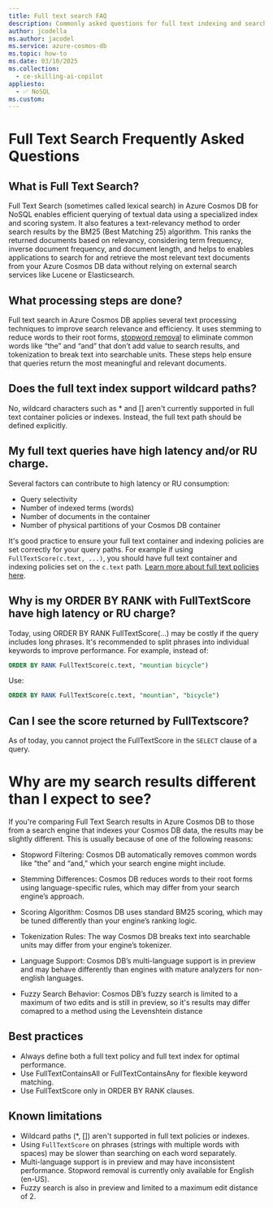 ```yaml
---
title: Full text search FAQ
description: Commonly asked questions for full text indexing and search
author: jcodella
ms.author: jacodel
ms.service: azure-cosmos-db
ms.topic: how-to
ms.date: 03/10/2025
ms.collection:
  - ce-skilling-ai-copilot
appliesto:
  - ✅ NoSQL
ms.custom:
---
```



# Full Text Search Frequently Asked Questions

## What is Full Text Search?
Full Text Search (sometimes called lexical search) in Azure Cosmos DB for NoSQL enables efficient querying of textual data using a specialized index and scoring system. It also features a text-relevancy method to order search results by the BM25 (Best Matching 25) algorithm. This ranks the returned documents based on relevancy, considering term frequency, inverse document frequency, and document length, and helps to enables applications to search for and retrieve the most relevant text documents from your Azure Cosmos DB data without relying on external search services like Lucene or Elasticsearch.

## What processing steps are done?
Full text search in Azure Cosmos DB applies several text processing techniques to improve search relevance and efficiency. It uses stemming to reduce words to their root forms, [stopword removal](./stopwords.md) to eliminate common words like “the” and “and” that don’t add value to search results, and tokenization to break text into searchable units. These steps help ensure that queries return the most meaningful and relevant documents.

## Does the full text index support wildcard paths?
No, wildcard characters such as * and [] aren't currently supported in full text container policies or indexes. Instead, the full text path should be defined explicitly.

## My full text queries have high latency and/or RU charge. 
Several factors can contribute to high latency or RU consumption:

- Query selectivity
- Number of indexed terms (words)
- Number of documents in the container
- Number of physical partitions of your Cosmos DB container

It's good practice to ensure your full text container and indexing policies are set correctly for your query paths. For example if using `FullTextScore(c.text, ...)`, you should have full text container and indexing policies set on the `c.text` path. [Learn more about full text policies here](./full-text-search.md#full-text-policy).

## Why is my ORDER BY RANK with FullTextScore have high latency or RU charge?
Today, using ORDER BY RANK FullTextScore(...) may be costly if the query includes long phrases. It's recommended to split phrases into individual keywords to improve performance. For example, instead of:
```SQL
ORDER BY RANK FullTextScore(c.text, "mountian bicycle")
```

Use:
```SQL
ORDER BY RANK FullTextScore(c.text, "mountian", "bicycle")
```

## Can I see the score returned by FullTextscore?
As of today, you cannot project the FullTextScore in the `SELECT` clause of a query.

# Why are my search results different than I expect to see?
If you're comparing Full Text Search results in Azure Cosmos DB to those from a search engine that indexes your Cosmos DB data, the results may be slightly different. This is usually because of one of the following reasons:

- Stopword Filtering: Cosmos DB automatically removes common words like “the” and “and,” which your search engine might include.

- Stemming Differences: Cosmos DB reduces words to their root forms using language-specific rules, which may differ from your search engine’s approach.

- Scoring Algorithm: Cosmos DB uses standard BM25 scoring, which may be tuned differently than your engine’s ranking logic.

- Tokenization Rules: The way Cosmos DB breaks text into searchable units may differ from your engine’s tokenizer.

- Language Support: Cosmos DB’s multi-language support is in preview and may behave differently than engines with mature  analyzers for non-english languages.

- Fuzzy Search Behavior: Cosmos DB’s fuzzy search is limited to a maximum of two edits and is still in preview, so it's results may differ comapred to a method using the Levenshtein distance

## Best practices
- Always define both a full text policy and full text index for optimal performance.
- Use FullTextContainsAll or FullTextContainsAny for flexible keyword matching.
- Use FullTextScore only in ORDER BY RANK clauses.

## Known limitations
- Wildcard paths (*, []) aren't supported in full text policies or indexes.
- Using `FullTextScore` on phrases (strings with multiple words with spaces) may be slower than searching on each word separately.
- Multi-language support is in preview and may have inconsistent performance. Stopword removal is currently only available for English (en-US).
- Fuzzy search is also in preview and limited to a maximum edit distance of 2.

